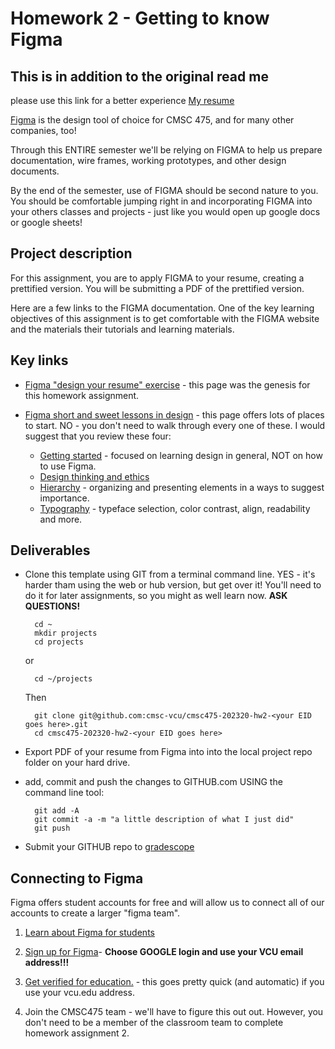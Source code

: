 # Homework 2 - Getting to know Figma
## This is in addition to the original read me
please use this link for a better experience [My resume](https://www.figma.com/file/O4HuVjkK3aguoVFP8Rcb6Z/Resume-Hw?node-id=43%3A281&t=fi8HxaVenbFPktkg-0)

[Figma](https://www.figma.com/) is the design tool of choice for CMSC 475, and for many other companies, too!

Through this ENTIRE semester we'll be relying on FIGMA to help us prepare documentation, wire frames, working prototypes, and other design documents.

By the end of the semester, use of FIGMA should be second nature to you. You should be comfortable jumping right in and incorporating FIGMA into your others classes and projects - just like you would open up google docs or google sheets!

## Project description

For this assignment, you are to apply FIGMA to your resume, creating a prettified version. You will be submitting a PDF of the prettified version.

Here are a few links to the FIGMA documentation. One of the key learning objectives of this assignment is to get comfortable with the FIGMA website and the materials their tutorials and learning materials.

## Key links

- [Figma "design your resume" exercise](https://www.figma.com/resources/learn-design/cv/) - this page was the genesis for this homework assignment.

- [Figma short and sweet lessons in design](https://www.figma.com/resources/learn-design/lessons/) - this page offers lots of places to start. NO - you don't need to walk through every one of these. I would suggest that you review these four:

    - [Getting started](https://www.figma.com/resources/learn-design/getting-started/) - focused on learning design in general, NOT on how to use Figma.
    - [Design thinking and ethics](https://www.figma.com/resources/learn-design/ethics/)
    - [Hierarchy](https://www.figma.com/resources/learn-design/hierarchy/) - organizing and presenting elements in a ways to suggest importance.
    - [Typography](https://www.figma.com/resources/learn-design/typography/) - typeface selection, color contrast, align, readability and more.

## Deliverables

- Clone this template using GIT from a terminal command line. YES - it's harder tham using the web or hub version, but get over it! You'll need to do it for later assignments, so you might as well learn now.  **ASK QUESTIONS!**

        cd ~
        mkdir projects
        cd projects

    or

        cd ~/projects

    Then 

        git clone git@github.com:cmsc-vcu/cmsc475-202320-hw2-<your EID goes here>.git
        cd cmsc475-202320-hw2-<your EID goes here>

- Export PDF of your resume from Figma into into the local project repo folder on your hard drive.

- add, commit and push the changes to GITHUB.com USING the command line tool:

        git add -A
        git commit -a -m "a little description of what I just did"
        git push

- Submit your GITHUB repo to [gradescope](https://www.gradescope.com/courses/488530)


## Connecting to Figma

Figma offers student accounts for free and will allow us to connect all of our accounts to create a larger "figma team".

1. [Learn about Figma for students](https://www.figma.com/education/students/)

1. [Sign up for Figma](https://www.figma.com/signup?locale=en)- **Choose GOOGLE login and use your VCU email address!!!**

1. [Get verified for education.](https://www.figma.com/education/apply) - this goes pretty quick (and automatic) if you use your vcu.edu address.

1. Join the CMSC475 team - we'll have to figure this out out. However, you don't need to be a member of the classroom team to complete homework assignment 2.
